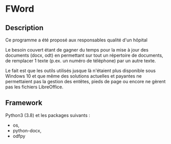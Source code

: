 # FWord

## Description

Ce programme a été proposé aux responsables qualité d'un hôpital

Le besoin couvert étant de gagner du temps pour la mise à jour des documents (docx, odt) en permettant sur 
tout un répertoire de documents, de remplacer 1 texte (p.ex. un numéro de téléphone) par un autre texte.

Le fait est que les outils utilisés jusque là n'étaient plus disponible sous Windows 10
et que même des solutions actuelles et payantes ne permettaient pas la gestion des entêtes, pieds de page ou encore ne gèrent pas les fichiers LibreOffice.

## Framework

Python3 (3.8) et les packages suivants :

- os, 
- python-docx, 
- odfpy
